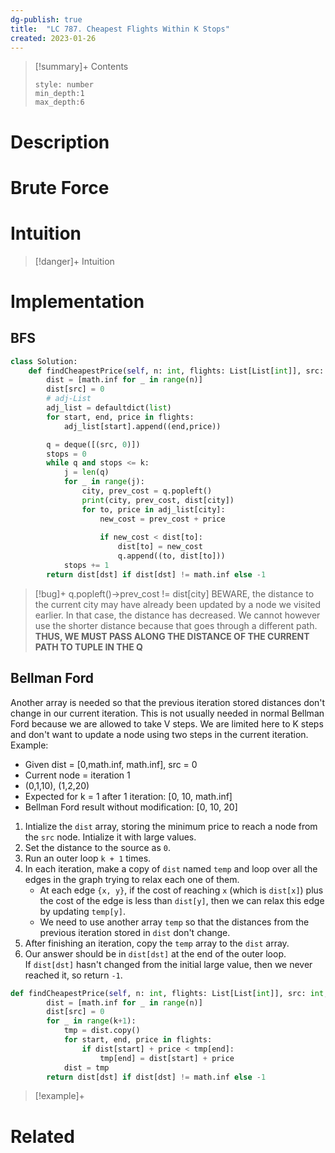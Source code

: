 ```yaml
---
dg-publish: true
title:  "LC 787. Cheapest Flights Within K Stops"
created: 2023-01-26
---
```


>[!summary]+ Contents
>```toc
>style: number
>min_depth:1
>max_depth:6
>```

# Description

# Brute Force
# Intuition

>[!danger]+ Intuition

# Implementation

## BFS
```python
class Solution:
    def findCheapestPrice(self, n: int, flights: List[List[int]], src: int, dst: int, k: int) -> int:
        dist = [math.inf for _ in range(n)]
        dist[src] = 0
        # adj-List
        adj_list = defaultdict(list)
        for start, end, price in flights:
            adj_list[start].append((end,price))

        q = deque([(src, 0)])
        stops = 0
        while q and stops <= k:
            j = len(q)
            for _ in range(j):
                city, prev_cost = q.popleft()
                print(city, prev_cost, dist[city])
                for to, price in adj_list[city]:
                    new_cost = prev_cost + price
                    
                    if new_cost < dist[to]:
                        dist[to] = new_cost
                        q.append((to, dist[to]))
            stops += 1
        return dist[dst] if dist[dst] != math.inf else -1
```


> [!bug]+ q.popleft()->prev_cost != dist[city]
> BEWARE, the distance to the current city may have already been updated by a node we visited earlier. In that case, the distance has decreased. We cannot however use the shorter distance because that goes through a different path. **THUS, WE MUST PASS ALONG THE DISTANCE OF THE CURRENT PATH TO TUPLE IN THE Q**

## Bellman Ford
Another array is needed so that the previous iteration stored distances don't change in our current iteration. This is not usually needed in normal Bellman Ford because we are allowed to take V steps. We are limited here to K steps and don't want to update a node using two steps in the current iteration.
Example: 
- Given dist = \[0,math.inf, math.inf], src = 0
- Current node = iteration 1
- (0,1,10), (1,2,20)
- Expected for k = 1 after 1 iteration: \[0, 10, math.inf]
- Bellman Ford result without modification: \[0, 10, 20]

1.  Intialize the `dist` array, storing the minimum price to reach a node from the `src` node. Intialize it with large values.
2.  Set the distance to the source as `0`.
3.  Run an outer loop `k + 1` times.
4.  In each iteration, make a copy of `dist` named `temp` and loop over all the edges in the graph trying to relax each one of them.
    -   At each edge `{x, y}`, if the cost of reaching `x` (which is `dist[x]`) plus the cost of the edge is less than `dist[y]`, then we can relax this edge by updating `temp[y]`.
    -   We need to use another array `temp` so that the distances from the previous iteration stored in `dist` don't change.
5.  After finishing an iteration, copy the `temp` array to the `dist` array.
6.  Our answer should be in `dist[dst]` at the end of the outer loop. If `dist[dst]` hasn't changed from the initial large value, then we never reached it, so return `-1`.

```python
def findCheapestPrice(self, n: int, flights: List[List[int]], src: int, dst: int, k: int) -> int:
        dist = [math.inf for _ in range(n)]
        dist[src] = 0
        for _ in range(k+1):
            tmp = dist.copy()
            for start, end, price in flights:
                if dist[start] + price < tmp[end]:
                    tmp[end] = dist[start] + price
            dist = tmp
        return dist[dst] if dist[dst] != math.inf else -1

```


>[!example]+ 


# Related
